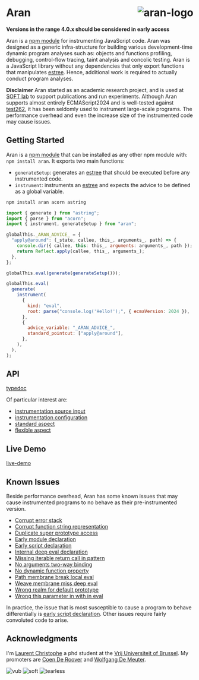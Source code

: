 # Aran <img src="img/aran.png" align="right" alt="aran-logo" title="Aran Linvail the shadow master"/>

**Versions in the range 4.0.x should be considered in early access**

Aran is a [npm module](https://www.npmjs.com/package/aran) for instrumenting
JavaScript code. Aran was designed as a generic infra-structure for building
various development-time dynamic program analyses such as: objects and functions
profiling, debugging, control-flow tracing, taint analysis and concolic testing.
Aran is a JavaScript library without any dependencies that only export functions
that manipulates [estree](https://github.com/estree/estree). Hence, additional
work is required to actually conduct program analyses.

**Disclaimer** Aran started as an academic research project, and is used at
[SOFT lab](http://soft.vub.ac.be/soft/) to support publications and run
experiments. Although Aran supports almost entirely ECMAScript2024 and is
well-tested against [test262](https://github.com/tc39/test262), it has been
seldomly used to instrument large-scale programs. The performance overhead and
even the increase size of the instrumented code may cause issues.

## Getting Started

Aran is a [npm module](https://www.npmjs.com/package/aran) that can be installed
as any other npm module with: `npm install aran`. It exports two main functions:

- `generateSetup`: generates an [estree](https://github.com/estree/estree) that
  should be executed before any instrumented code.
- `instrument`: instruments an [estree](https://github.com/estree/estree) and
  expects the advice to be defined as a global variable.

```sh
npm install aran acorn astring
```

```js
import { generate } from "astring";
import { parse } from "acorn";
import { instrument, generateSetup } from "aran";

globalThis._ARAN_ADVICE_ = {
  "apply@around": (_state, callee, this_, arguments_, path) => {
    console.dir({ callee, this: this_, arguments: arguments_, path });
    return Reflect.apply(callee, this_, arguments_);
  },
};

globalThis.eval(generate(generateSetup()));

globalThis.eval(
  generate(
    instrument(
      {
        kind: "eval",
        root: parse("console.log('Hello!');", { ecmaVersion: 2024 }),
      },
      {
        advice_variable: "_ARAN_ADVICE_",
        standard_pointcut: ["apply@around"],
      },
    ),
  ),
);
```

## API

[typedoc](https://lachrist.github.io/aran/page/typedoc/modules/index.html)

Of particular interest are:

- [instrumentation source input](https://lachrist.github.io/aran/page/typedoc/types/source.PartialSource.html)
- [instrumentation configuration](https://lachrist.github.io/aran/page/typedoc/types/config.Config.html)
- [standard aspect](https://lachrist.github.io/aran/page/typedoc/types/weave_standard_aspect.AspectTyping.html)
- [flexible aspect](https://lachrist.github.io/aran/page/typedoc/types/weave_flexible_aspect.AspectTyping.html)

## Live Demo

[live-demo](https://lachrist.github.io/aran/page/demo/index.html)

## Known Issues

Beside performance overhead, Aran has some known issues that may cause
instrumented programs to no behave as their pre-instrumented version.

- [Corrupt error stack](./doc/issues/corrupt-error-stack.md)
- [Corrupt function string representation](./doc/issues/corrupt-function-string-representation.md)
- [Duplicate super prototype access](./doc/issues/duplicate-super-prototype-access.md)
- [Early module declaration](./doc/issues/early-module-declaration.md)
- [Early script declaration](./doc/issues/early-script-declaration.md)
- [Internal deep eval declaration](./doc/issues/internal-deep-eval-declaration.md)
- [Missing iterable return call in pattern](./doc/issues/missing-iterable-return-call-in-pattern.md)
- [No arguments two-way binding](./doc/issues/no-arguments-two-way-binding.md)
- [No dynamic function property](./doc/issues/no-dynamic-function-property.md)
- [Path membrane break local eval](./doc/issues/patch-membrane-break-local-eval.md)
- [Weave membrane miss deep eval](./doc/issues/weave-membrane-miss-deep-eval.md)
- [Wrong realm for default prototype](./doc/issues/wrong-realm-for-default-prototype.md)
- [Wrong this parameter in with in eval](./doc/issues/wrong-this-parameter-in-with-in-eval.md)

In practice, the issue that is most susceptible to cause a program to behave
differentially is
[early script declaration](./doc/issues/early-script-declaration.md). Other
issues require fairly convoluted code to arise.

## Acknowledgments

I'm [Laurent Christophe](http://soft.vub.ac.be/soft/members/lachrist) a phd
student at the [Vrij Universiteit of Brussel](https://www.vub.ac.be). My
promoters are [Coen De Roover](http://soft.vub.ac.be/soft/members/cderoove) and
[Wolfgang De Meuter](http://soft.vub.ac.be/soft/members/wdmeuter).

![vub](img/vub.png) ![soft](img/soft.png) ![tearless](img/tearless.png)
